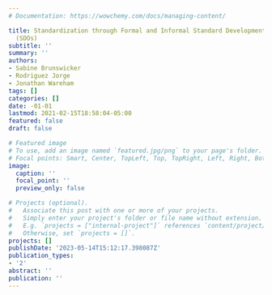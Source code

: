 ```yaml
---
# Documentation: https://wowchemy.com/docs/managing-content/

title: Standardization through Formal and Informal Standard Development Organizations
  (SDOs)
subtitle: ''
summary: ''
authors:
- Sabine Brunswicker
- Rodriguez Jorge
- Jonathan Wareham
tags: []
categories: []
date: -01-01
lastmod: 2021-02-15T18:58:04-05:00
featured: false
draft: false

# Featured image
# To use, add an image named `featured.jpg/png` to your page's folder.
# Focal points: Smart, Center, TopLeft, Top, TopRight, Left, Right, BottomLeft, Bottom, BottomRight.
image:
  caption: ''
  focal_point: ''
  preview_only: false

# Projects (optional).
#   Associate this post with one or more of your projects.
#   Simply enter your project's folder or file name without extension.
#   E.g. `projects = ["internal-project"]` references `content/project/deep-learning/index.md`.
#   Otherwise, set `projects = []`.
projects: []
publishDate: '2023-05-14T15:12:17.398087Z'
publication_types:
- '2'
abstract: ''
publication: ''
---
```

